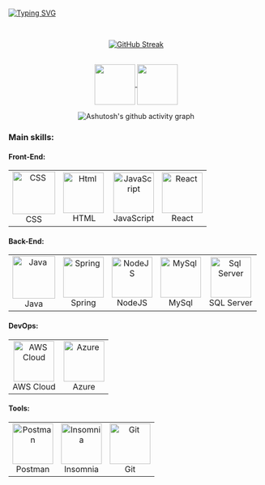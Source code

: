 <!-- ## Olá! seja bem-vindo ao meu perfil! 👋

     
- 🎓 Tecnólogo em ADS 3/4º
- 🔭 Developer full stack
- 😄 Pronouns: ele/dele
 <a href="https://github.com/igor-vieira-car"><img  align="center" src="https://github-readme-stats.vercel.app/api?username=igor-vieira-car&show_icons=false&include_all_commits=true&theme=dark&hide_border=false" alt="Anurag's github stats" /></a>  
 <a href="https://github.com/igor-vieira-car"><img  align="center" src="https://github-readme-stats.vercel.app/api/top-langs/?username=igor-vieira-car&layout=compact&theme=dark&hide_border=false" /></a> 

-->
<br>

[![Typing SVG](https://readme-typing-svg.herokuapp.com?font=Fira+Code&weight=300&size=50&duration=4000&pause=1000&color=0000cd&center=true&vCenter=true&random=false&width=1000&lines=Hello%2C+my+name+is+Igor;I'm+19+years+old;I'm+a+full+stack+Developer;I'm+from+Brazil;welcome%3A)](https://git.io/typing-svg)

<br>
<div align="center">
  
[![GitHub Streak](https://github-readme-streak-stats.herokuapp.com?user=igor-vieira-car&theme=transparent&locale=pt_BR&date_format=n%2Fj%5B%2FY%5D&card_width=900)](https://git.io/streak-stats)

</div>
<br>

</div>
<div align="center"> 



<a  href="https://www.linkedin.com/in/igor-vieira-de-carvalho" target=_blank>
<img align="center"  height="80" width="80" src="https://github.com/carolbarbosa101/carolbarbosa101/assets/44561610/bc26a6f8-f0d3-4f15-82e1-55680c48f269">
</a>

<a href="mailto:igor.carvalho@sptech.school">
<img align="center" border-radius="50%"  height="80" width="80" src="https://github.com/igor-vieira-car/igor-vieira-car/assets/126462591/10def017-d85d-4c5d-ab85-46648750d80f">
</a>


</div>

<div align="center" >

![Ashutosh's github activity graph](https://ssr-contributions-svg.vercel.app/_/igor-vieira-car?chart=3dbar&gap=0.6&scale=2&flatten=2&animation=wave&animation_duration=1&animation_delay=0.05&animation_amplitude=20&animation_frequency=0.5&animation_wave_center=10_0&format=svg&weeks=30&theme=blue&dark=true) 

</div>


### Main skills:

#### Front-End:
<table>
  <tr>
    <td align="center">
      <img height="84" width="84" src="https://github.com/igor-vieira-car/igor-vieira-car/assets/126462591/e56c7e5b-9a0a-4c09-a36f-dd7c2ff62d64" title="CSS"><br>CSS
    </td>
    <td align="center">
      <img align="left"  height="80" width="80" title="Html" src="https://private-user-images.githubusercontent.com/126462591/342606124-18b9cc7e-0205-4910-a9c1-01bef407b1ec.png?jwt=eyJhbGciOiJIUzI1NiIsInR5cCI6IkpXVCJ9.eyJpc3MiOiJnaXRodWIuY29tIiwiYXVkIjoicmF3LmdpdGh1YnVzZXJjb250ZW50LmNvbSIsImtleSI6ImtleTUiLCJleHAiOjE3MTkyOTcyMjAsIm5iZiI6MTcxOTI5NjkyMCwicGF0aCI6Ii8xMjY0NjI1OTEvMzQyNjA2MTI0LTE4YjljYzdlLTAyMDUtNDkxMC1hOWMxLTAxYmVmNDA3YjFlYy5wbmc_WC1BbXotQWxnb3JpdGhtPUFXUzQtSE1BQy1TSEEyNTYmWC1BbXotQ3JlZGVudGlhbD1BS0lBVkNPRFlMU0E1M1BRSzRaQSUyRjIwMjQwNjI1JTJGdXMtZWFzdC0xJTJGczMlMkZhd3M0X3JlcXVlc3QmWC1BbXotRGF0ZT0yMDI0MDYyNVQwNjI4NDBaJlgtQW16LUV4cGlyZXM9MzAwJlgtQW16LVNpZ25hdHVyZT1hMGUxYmNiYTZlNTkwOWRlZmUwYTYwZDBlYzMyNjg2NjdiYzVhZjQyNmI3ZmIwZjMxNGMxMWJhOTBmMzZlYTdlJlgtQW16LVNpZ25lZEhlYWRlcnM9aG9zdCZhY3Rvcl9pZD0wJmtleV9pZD0wJnJlcG9faWQ9MCJ9.R7oQxYCXppMsZfCyZObAon06D7_FdERuMMOpKlWFWdM"><br>HTML
    </td>
    <td align="center">
      <img height="80" width="80" src="https://github.com/igor-vieira-car/igor-vieira-car/assets/126462591/65340337-3fca-48a2-b10d-fae2efc537b5" title="JavaScript"><br>JavaScript
    </td>
    <td align="center">
      <img height="80" width="80" src="https://github.com/igor-vieira-car/igor-vieira-car/assets/126462591/a4bf6d7e-1af6-4b36-b772-ff722e8c7d11" title="React"><br>React
    </td>
  </tr>
</table>

#### Back-End:
<table>
  <tr>
    <td align="center">
      <img height="84" width="84" src="https://github.com/igor-vieira-car/igor-vieira-car/assets/126462591/e23fa68d-5bee-4fbe-aa9a-363118c8bcc4" title="Java"><br>Java
    </td>
    <td align="center">
      <img height="80" width="80" src="https://github.com/igor-vieira-car/igor-vieira-car/assets/126462591/b39127c1-9cc0-4660-8c3d-4bba534014bc" title="Spring"><br>Spring
    </td>
    <td align="center">
      <img height="80" width="80" src="https://github.com/igor-vieira-car/igor-vieira-car/assets/126462591/75f7047d-7cb9-4039-9a4b-8542b9b8a3c9" title="NodeJS"><br>NodeJS
    </td>
    <td align="center">
      <img height="80" width="80" src="https://github.com/igor-vieira-car/igor-vieira-car/assets/126462591/9a420c6f-9d7b-4ddc-9da9-8b5a47921489" title="MySql"><br>MySql
    </td>
    <td align="center">
      <img height="80" width="80" src="https://github.com/igor-vieira-car/igor-vieira-car/assets/126462591/ebb998f1-7330-404e-8422-042afcb27f43" title="Sql Server"><br>SQL Server
    </td>
  </tr>
</table>

#### DevOps:
<table>
  <tr>
    <td align="center">
      <img height="80" width="80" src="https://github.com/igor-vieira-car/igor-vieira-car/assets/126462591/3a7bad79-97a1-4f2e-8f27-90633ed55808" title="AWS Cloud"><br>AWS Cloud
    </td>
    <td align="center">
      <img height="80" width="80" src="https://github.com/igor-vieira-car/igor-vieira-car/assets/126462591/26ada998-86ff-4487-b303-ed07f453b7c2" title="Azure"><br>Azure
    </td>
  </tr>
</table>

#### Tools:
<table>
  <tr>
    <td align="center">
      <img height="80" width="80" src="https://github.com/igor-vieira-car/igor-vieira-car/assets/126462591/9f6b7b5a-9403-4216-941a-c03d4cdc9355" title="Postman"><br>Postman
    </td>
    <td align="center">
      <img height="80" width="80" src="https://github.com/igor-vieira-car/igor-vieira-car/assets/126462591/2cfca2c4-0a15-4093-8f53-a9ec2cc7e7ef" title="Insomnia"><br>Insomnia
    </td>
    <td align="center">
      <img height="80" width="80" src="https://github.com/igor-vieira-car/igor-vieira-car/assets/126462591/19525df8-fea3-4305-adc4-6ea1aaee5e96" title="Git"><br>Git
    </td>
  </tr>
</table>






